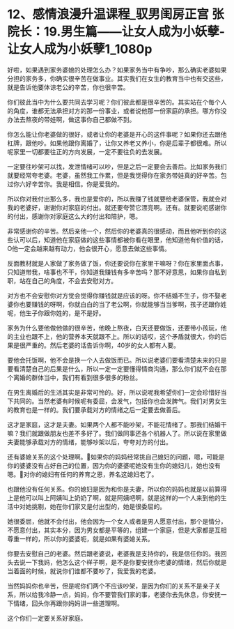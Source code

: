 # 12、感情浪漫升温课程_驭男闺房正宫 张院长：19.男生篇——让女人成为小妖孽-让女人成为小妖孽1_1080p

好啦，如果遇到家务婆媳的处理怎么办？如果家务当中有争吵，那么确实老婆如果分担的家务多，你确实很辛苦在做事业。其实我们在女生的教育当中也有交这些，就是告诉他要体谅老公的辛苦，你也很辛苦。

你们彼此当中为什么要共同去学习呢？你们彼此都是很辛苦的。其实站在个每个人的角度，谁都无法承担对方的那一份事业，或者说他那一份家庭的承担。哪方你没办法去熬夜的带娃啊，做这事你自己都做不到。

你怎么能让你老婆做的很好，或者让你的老婆是开心的这件事呢？如果你还去跟他杠牌，跟他吵。如果他跟你离婚了，让你又养老又养小，你是后辈子都很难。所以呢家里一切都要往正的方向发展，一定不要往负的去发展。

一定要往吵架可以找，发泄情绪可以吵，但是之后一定要会去善后。比如家务我们就要经常夸老婆。老婆，虽然我工作累，但是我觉得你在家务带娃真的好辛苦。包过你六好辛苦你。我是相信。你是爱我的。

所以你对我付出那么多，我也是爱你的，所以我赚了钱就要给老婆保管，我就会对我的老婆好，谢谢你对家庭的付出。就还要夸赞它漂亮啊。还有。就要说呃感谢你的付出，感谢你对家庭这么大的付出和陪护，嗯。

非常感谢你的辛苦。然后亲他一个，然后你的老婆真的很感动，而且他听到你的这些认可以后，知道他在家庭做的这些事情都被你看在眼里，他知道他有价值的话，O他一定会越来越有动力，他会很开心，愿意去做这些事情。

反面教材就是人家做了家务做了饭，你还要说你在家里干嘛呀？你在家里面点事，只知道带我，啥事也不干，你知道我赚钱有多辛苦吗？那不好意思，如果你自私到职，站在自己的角度，不会去安慰对方。

对方也不会安慰你对方觉会觉得你赚钱就是应该的呀。你不结婚不生子，你不娶老婆你也要赚钱的呀啊，你就白白的当了老公啊，你就能够当当爹啊，孩子还跟你姓呢，他生子你跟你姓的，是不是好。

家务为什么要他做他做的很辛苦，他晚上熬夜，白天还要做饭，还要带小孩玩，他的主业也跟不上，他的营养本天就跟不上。所以的话哎，这个矛盾就很大，你的后果是很严重的。然后老婆的话告诉你啊，40岁的女人都有人要。

要他会托饭啊，他不会是换一个人去做饭而已。所以说老婆们要看清楚未来的只是要看清楚自己的后果是什么，所以一定一定要懂得情商沟通，那么你们就不会在那个离婚的群体当中，我们有看到很多很多的粉丝。

在男生离婚后的生活其实是非常可怜的。好，所以说呢我希望你们一定会珍惜好当下共同的。当然老婆有时候呢有委屈，会发气，包括你也会发脾气。我们对男女生的教育也是一样的。我们要承载对方的情绪之后一定要去做善后。

这才是家庭，这才是夫妻。如果两个人都不能吵架，不能花情绪了。那我们结婚干嘛？我们就跟做朋友也差不多好了。我们做同事还各个机器人了。所以说在家里做夫妻能够承载对方的情绪，能够吵架以后，夸夸对方的付出。

还有婆媳关系的这个处理啊。🎼如果你的妈妈经常挑自己媳妇的问题，嗯，可能是你的婆婆没有占好自己的位置，因为你的婆婆呢她没有生你的媳妇儿，她也没有嗯。🎼对你的媳妇有任何的养育之恩，养名这媳妇老了。

也跟他没有任何关系。你的媳妇是因为和你是夫妻，所以你的妈妈也就是以前算得上是他可以叫上阿姨叫上奶奶了啊，就是阿姨吧啊，就是这样的一个人来到他的生活中对她挑剔，她在你们家又是付出型的，她是很委屈的。

她很委屈，他就不会付出，他会因为一个女人或者是男人愿意付出，那个是情分，不愿意付出，其实本分，因为男女都是平等的，组建一个家庭，但是大家都是互相尊重一样的，所以你的婆婆呃，就是如果有婆媳关系。

你要去安慰自己的老婆。然后跟老婆说，老婆我是支持你的，我是信任你的。我回头去说一下我妈，他怎么这个样子啊，是不是你要安抚你老婆的情绪，然后你就是当着面的时候，就说你们谁都不要吵了，我爱我的老婆。

当然妈妈你也辛苦，但是呢你们两个不应该吵架，是因为你们的关系不是亲子关系，所以给我冷静一点，妈妈，你不要管我们家的事，老婆你去先休息，你安抚一下情绪，回头你再跟你妈妈讲一些道理啊。

这个你们一定要关系好家庭。